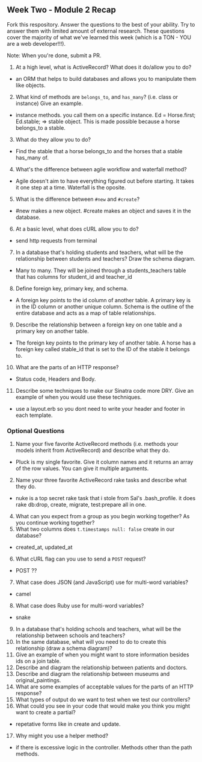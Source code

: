 ## Week Two - Module 2 Recap

Fork this respository. Answer the questions to the best of your ability. Try to answer them with limited amount of external research. These questions cover the majority of what we've learned this week (which is a TON - YOU are a web developer!!!). 

Note: When you're done, submit a PR. 

1. At a high level, what is ActiveRecord? What does it do/allow you to do?
  - an ORM that helps to build databases and allows you to manipulate them like objects.
2. What kind of methods are `belongs_to`, and `has_many`? (i.e. class or instance) Give an example.
  - instance methods. you call them on a specific instance. Ed = Horse.first; Ed.stable; => stable object. This is made possible because a horse belongs_to a stable.
3. What do they allow you to do?
 - Find the stable that a horse belongs_to and the horses that a stable has_many of.
4. What's the difference between agile workflow and waterfall method?
  - Agile doesn't aim to have everything figured out before starting. It takes it one step at a time. Waterfall is the oposite.
5. What is the difference between `#new` and `#create`?
  - #new makes a new object. #create makes an object and saves it in the database.
6. At a basic level, what does cURL allow you to do?
  - send http requests from terminal
7. In a database that's holding students and teachers, what will be the relationship between students and teachers? Draw the schema diagram.
  - Many to many. They will be joined through a students_teachers table that has columns for student_id and teacher_id
8. Define foreign key, primary key, and schema.
  - A foreign key points to the id column of another table. A primary key is in the ID column or another unique column. Schema is the outline of the entire database and acts as a map of table relationships.
9. Describe the relationship between a foreign key on one table and a primary key on another table.
  - The foreign key points to the primary key of another table. A horse has a foreign key called stable_id that is set to the ID of the stable it belongs to.
10. What are the parts of an HTTP response?
  - Status code, Headers and Body.
11. Describe some techniques to make our Sinatra code more DRY. Give an example of when you would use these techniques.
  - use a layout.erb so you dont need to write your header and footer in each template.


### Optional Questions

1. Name your five favorite ActiveRecord methods (i.e. methods your models inherit from ActiveRecord) and describe what they do.
  - Pluck is my single favorite. Give it column names and it returns an array of the row values. You can give it multiple arguments.
2. Name your three favorite ActiveRecord rake tasks and describe what they do.
  - nuke is a top secret rake task that i stole from Sal's .bash_profile. it does rake db:drop, create, migrate, test:prepare all in one.
4. What can you expect from a group as you begin working together? As you continue working together?
5. What two columns does `t.timestamps null: false` create in our database?
  - created_at, updated_at
6. What cURL flag can you use to send a `POST` request?
  - POST ??
7. What case does JSON (and JavaScript) use for multi-word variables?
  - camel
8. What case does Ruby use for multi-word variables?
  - snake
9. In a database that's holding schools and teachers, what will be the relationship between schools and teachers?
10. In the same database, what will you need to do to create this relationship (draw a schema diagram)?
11. Give an example of when you might want to store information besides ids on a join table.
12. Describe and diagram the relationship between patients and doctors.
13. Describe and diagram the relationship between museums and original_paintings.
14. What are some examples of acceptable values for the parts of an HTTP response?
15. What types of output do we want to test when we test our controllers?
16. What could you see in your code that would make you think you might want to create a partial?
  - repetative forms like in create and update.
17. Why might you use a helper method?
  - if there is excessive logic in the controller. Methods other than the path methods.
